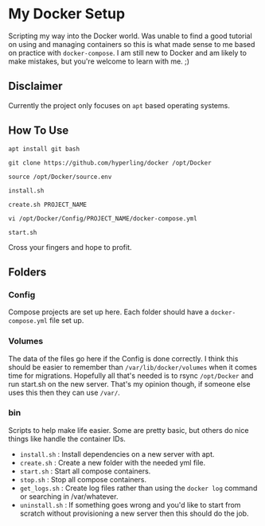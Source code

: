# My Docker Setup
Scripting my way into the Docker world.
Was unable to find a good tutorial on using and managing containers so this is what made sense to me based on practice with `docker-compose`.
I am still new to Docker and am likely to make mistakes, but you're welcome to learn with me. ;)

## Disclaimer
Currently the project only focuses on `apt` based operating systems.

## How To Use
`apt install git bash`

`git clone https://github.com/hyperling/docker /opt/Docker`

`source /opt/Docker/source.env`

`install.sh`

`create.sh PROJECT_NAME`

`vi /opt/Docker/Config/PROJECT_NAME/docker-compose.yml`

`start.sh`

Cross your fingers and hope to profit.

## Folders

### Config
Compose projects are set up here. Each folder should have a `docker-compose.yml` file set up.

### Volumes
The data of the files go here if the Config is done correctly.
I think this should be easier to remember than `/var/lib/docker/volumes` when it comes time for migrations.
Hopefully all that's needed is to rsync `/opt/Docker` and run start.sh on the new server.
That's my opinion though, if someone else uses this then they can use `/var/`.

### bin
Scripts to help make life easier. Some are pretty basic, but others do nice things like handle the container IDs.
* `install.sh` : Install dependencies on a new server with apt.
* `create.sh` : Create a new folder with the needed yml file.
* `start.sh` : Start all compose containers.
* `stop.sh` : Stop all compose containers.
* `get_logs.sh` : Create log files rather than using the `docker log` command or searching in /var/whatever.
* `uninstall.sh` : If something goes wrong and you'd like to start from scratch without provisioning a new server then this should do the job.
